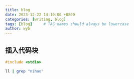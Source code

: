 ```yaml
---
title: blog
date: 2023-12-22 14:10:00 +0800
categories: [writing, blog]
tags: [blog]     # TAG names should always be lowercase
author: wyb
---
```


## 插入代码块
~~~c
#include <stdio>
~~~

~~~bash
ll | grep "nihao"
~~~